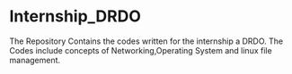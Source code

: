 # Internship_DRDO
The Repository Contains the codes written for the internship a DRDO. The Codes include concepts of Networking,Operating System and linux file management. 
